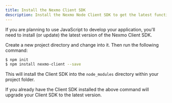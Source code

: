 ```yaml
---
title: Install the Nexmo Client SDK
description: Install the Nexmo Node Client SDK to get the latest functionality for building Programmable Conversation apps.
---
```


If you are planning to use JavaScript to develop your application, you'll need to install (or update) the latest version of the Nexmo Client SDK.

Create a new project directory and change into it. Then run the following command:

``` bash
$ npm init
$ npm install nexmo-client --save
```

This will install the Client SDK into the `node_modules` directory within your project folder.

If you already have the Client SDK installed the above command will upgrade your Client SDK to the latest version.
